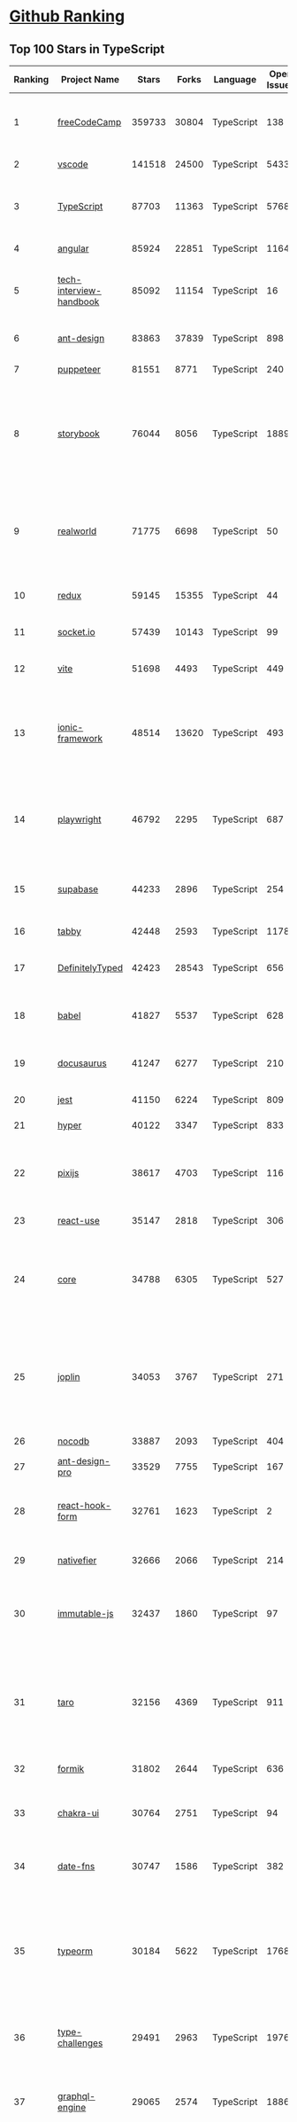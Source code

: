 [Github Ranking](../README.md)
==========

## Top 100 Stars in TypeScript

| Ranking | Project Name | Stars | Forks | Language | Open Issues | Description | Last Commit |
| ------- | ------------ | ----- | ----- | -------- | ----------- | ----------- | ----------- |
| 1 | [freeCodeCamp](https://github.com/freeCodeCamp/freeCodeCamp) | 359733 | 30804 | TypeScript | 138 | freeCodeCamp.org's open-source codebase and curriculum. Learn to code for free. | 2023-01-18T19:10:21Z |
| 2 | [vscode](https://github.com/microsoft/vscode) | 141518 | 24500 | TypeScript | 5433 | Visual Studio Code | 2023-01-19T02:08:04Z |
| 3 | [TypeScript](https://github.com/microsoft/TypeScript) | 87703 | 11363 | TypeScript | 5768 | TypeScript is a superset of JavaScript that compiles to clean JavaScript output. | 2023-01-19T01:34:01Z |
| 4 | [angular](https://github.com/angular/angular) | 85924 | 22851 | TypeScript | 1164 | The modern web developer’s platform | 2023-01-19T00:54:07Z |
| 5 | [tech-interview-handbook](https://github.com/yangshun/tech-interview-handbook) | 85092 | 11154 | TypeScript | 16 | 💯 Curated coding interview preparation materials for busy software engineers | 2022-12-28T00:55:56Z |
| 6 | [ant-design](https://github.com/ant-design/ant-design) | 83863 | 37839 | TypeScript | 898 | An enterprise-class UI design language and React UI library | 2023-01-19T02:59:42Z |
| 7 | [puppeteer](https://github.com/puppeteer/puppeteer) | 81551 | 8771 | TypeScript | 240 | Headless Chrome Node.js API | 2023-01-18T23:16:02Z |
| 8 | [storybook](https://github.com/storybookjs/storybook) | 76044 | 8056 | TypeScript | 1889 | Storybook is a frontend workshop for building UI components and pages in isolation. Made for UI development, testing, and documentation.  | 2023-01-19T02:21:08Z |
| 9 | [realworld](https://github.com/gothinkster/realworld) | 71775 | 6698 | TypeScript | 50 | "The mother of all demo apps" — Exemplary fullstack Medium.com clone powered by React, Angular, Node, Django, and many more 🏅 | 2023-01-16T16:44:57Z |
| 10 | [redux](https://github.com/reduxjs/redux) | 59145 | 15355 | TypeScript | 44 | Predictable state container for JavaScript apps | 2023-01-18T15:40:48Z |
| 11 | [socket.io](https://github.com/socketio/socket.io) | 57439 | 10143 | TypeScript | 99 | Realtime application framework (Node.JS server) | 2023-01-18T22:49:38Z |
| 12 | [vite](https://github.com/vitejs/vite) | 51698 | 4493 | TypeScript | 449 | Next generation frontend tooling. It's fast! | 2023-01-19T01:59:58Z |
| 13 | [ionic-framework](https://github.com/ionic-team/ionic-framework) | 48514 | 13620 | TypeScript | 493 | A powerful cross-platform UI toolkit for building native-quality iOS, Android, and Progressive Web Apps with HTML, CSS, and JavaScript. | 2023-01-18T23:29:38Z |
| 14 | [playwright](https://github.com/microsoft/playwright) | 46792 | 2295 | TypeScript | 687 | Playwright is a framework for Web Testing and Automation. It allows testing Chromium, Firefox and WebKit with a single API.  | 2023-01-19T01:02:37Z |
| 15 | [supabase](https://github.com/supabase/supabase) | 44233 | 2896 | TypeScript | 254 | The open source Firebase alternative. Follow to stay updated about our public Beta. | 2023-01-19T03:03:19Z |
| 16 | [tabby](https://github.com/Eugeny/tabby) | 42448 | 2593 | TypeScript | 1178 | A terminal for a more modern age | 2023-01-18T08:46:00Z |
| 17 | [DefinitelyTyped](https://github.com/DefinitelyTyped/DefinitelyTyped) | 42423 | 28543 | TypeScript | 656 | The repository for high quality TypeScript type definitions. | 2023-01-19T02:57:36Z |
| 18 | [babel](https://github.com/babel/babel) | 41827 | 5537 | TypeScript | 628 | 🐠 Babel is a compiler for writing next generation JavaScript. | 2023-01-18T02:28:00Z |
| 19 | [docusaurus](https://github.com/facebook/docusaurus) | 41247 | 6277 | TypeScript | 210 | Easy to maintain open source documentation websites. | 2023-01-18T18:19:09Z |
| 20 | [jest](https://github.com/facebook/jest) | 41150 | 6224 | TypeScript | 809 | Delightful JavaScript Testing. | 2023-01-19T01:05:09Z |
| 21 | [hyper](https://github.com/vercel/hyper) | 40122 | 3347 | TypeScript | 833 | A terminal built on web technologies | 2023-01-16T20:35:20Z |
| 22 | [pixijs](https://github.com/pixijs/pixijs) | 38617 | 4703 | TypeScript | 116 | The HTML5 Creation Engine: Create beautiful digital content with the fastest, most flexible 2D WebGL renderer. | 2023-01-18T21:54:44Z |
| 23 | [react-use](https://github.com/streamich/react-use) | 35147 | 2818 | TypeScript | 306 | React Hooks — 👍 | 2023-01-18T23:15:05Z |
| 24 | [core](https://github.com/vuejs/core) | 34788 | 6305 | TypeScript | 527 | 🖖 Vue.js is a progressive, incrementally-adoptable JavaScript framework for building UI on the web. | 2023-01-18T07:52:22Z |
| 25 | [joplin](https://github.com/laurent22/joplin) | 34053 | 3767 | TypeScript | 271 | Joplin - an open source note taking and to-do application with synchronisation capabilities for Windows, macOS, Linux, Android and iOS. | 2023-01-18T17:06:00Z |
| 26 | [nocodb](https://github.com/nocodb/nocodb) | 33887 | 2093 | TypeScript | 404 | 🔥 🔥 🔥 Open Source Airtable Alternative | 2023-01-18T19:08:15Z |
| 27 | [ant-design-pro](https://github.com/ant-design/ant-design-pro) | 33529 | 7755 | TypeScript | 167 | 👨🏻‍💻👩🏻‍💻 Use Ant Design like a Pro! | 2023-01-13T09:45:29Z |
| 28 | [react-hook-form](https://github.com/react-hook-form/react-hook-form) | 32761 | 1623 | TypeScript | 2 | 📋 React Hooks for form state management and validation (Web + React Native) | 2023-01-18T21:44:52Z |
| 29 | [nativefier](https://github.com/nativefier/nativefier) | 32666 | 2066 | TypeScript | 214 | Make any web page a desktop application | 2023-01-15T17:25:38Z |
| 30 | [immutable-js](https://github.com/immutable-js/immutable-js) | 32437 | 1860 | TypeScript | 97 | Immutable persistent data collections for Javascript which increase efficiency and simplicity. | 2023-01-09T14:52:31Z |
| 31 | [taro](https://github.com/NervJS/taro) | 32156 | 4369 | TypeScript | 911 | 开放式跨端跨框架解决方案，支持使用 React/Vue/Nerv 等框架来开发微信/京东/百度/支付宝/字节跳动/ QQ 小程序/H5/React Native 等应用。  https://taro.zone/ | 2023-01-18T12:00:32Z |
| 32 | [formik](https://github.com/jaredpalmer/formik) | 31802 | 2644 | TypeScript | 636 | Build forms in React, without the tears 😭  | 2023-01-08T02:23:05Z |
| 33 | [chakra-ui](https://github.com/chakra-ui/chakra-ui) | 30764 | 2751 | TypeScript | 94 | ⚡️ Simple, Modular & Accessible UI Components for your React Applications | 2023-01-17T16:46:15Z |
| 34 | [date-fns](https://github.com/date-fns/date-fns) | 30747 | 1586 | TypeScript | 382 | ⏳ Modern JavaScript date utility library ⌛️ | 2023-01-18T10:29:44Z |
| 35 | [typeorm](https://github.com/typeorm/typeorm) | 30184 | 5622 | TypeScript | 1768 | ORM for TypeScript and JavaScript (ES7, ES6, ES5). Supports MySQL, PostgreSQL, MariaDB, SQLite, MS SQL Server, Oracle, SAP Hana, WebSQL databases. Works in NodeJS, Browser, Ionic, Cordova and Electron platforms. | 2023-01-18T13:06:43Z |
| 36 | [type-challenges](https://github.com/type-challenges/type-challenges) | 29491 | 2963 | TypeScript | 19760 | Collection of TypeScript type challenges with online judge | 2023-01-17T13:13:14Z |
| 37 | [graphql-engine](https://github.com/hasura/graphql-engine) | 29065 | 2574 | TypeScript | 1886 | Blazing fast, instant realtime GraphQL APIs on your DB with fine grained access control, also trigger webhooks on database events. | 2023-01-18T22:23:40Z |
| 38 | [prisma](https://github.com/prisma/prisma) | 28428 | 1019 | TypeScript | 2453 | Next-generation ORM for Node.js & TypeScript \| PostgreSQL, MySQL, MariaDB, SQL Server, SQLite, MongoDB and CockroachDB | 2023-01-18T19:54:20Z |
| 39 | [rxjs](https://github.com/ReactiveX/rxjs) | 28289 | 2907 | TypeScript | 211 | A reactive programming library for JavaScript | 2023-01-19T00:25:25Z |
| 40 | [n8n](https://github.com/n8n-io/n8n) | 27700 | 3253 | TypeScript | 114 | Free and source-available fair-code licensed workflow automation tool. Easily automate tasks across different services. | 2023-01-18T21:21:39Z |
| 41 | [html2canvas](https://github.com/niklasvh/html2canvas) | 27425 | 4554 | TypeScript | 812 | Screenshots with JavaScript | 2023-01-15T19:49:33Z |
| 42 | [postcss](https://github.com/postcss/postcss) | 27120 | 1557 | TypeScript | 16 | Transforming styles with JS plugins | 2023-01-18T21:41:24Z |
| 43 | [zustand](https://github.com/pmndrs/zustand) | 26127 | 794 | TypeScript | 14 | 🐻 Bear necessities for state management in React | 2023-01-18T05:48:14Z |
| 44 | [mobx](https://github.com/mobxjs/mobx) | 26056 | 1728 | TypeScript | 19 | Simple, scalable state management. | 2023-01-14T18:59:15Z |
| 45 | [cheerio](https://github.com/cheeriojs/cheerio) | 25854 | 1576 | TypeScript | 11 | Fast, flexible, and lean implementation of core jQuery designed specifically for the server. | 2023-01-19T03:04:26Z |
| 46 | [react-select](https://github.com/JedWatson/react-select) | 25669 | 3990 | TypeScript | 209 | The Select Component for React.js | 2023-01-12T08:46:52Z |
| 47 | [react-spring](https://github.com/pmndrs/react-spring) | 24810 | 1082 | TypeScript | 71 | ✌️ A spring physics based React animation library | 2023-01-18T09:12:55Z |
| 48 | [etcher](https://github.com/balena-io/etcher) | 24723 | 1796 | TypeScript | 402 | Flash OS images to SD cards & USB drives, safely and easily. | 2023-01-17T14:37:47Z |
| 49 | [slidev](https://github.com/slidevjs/slidev) | 24424 | 942 | TypeScript | 50 | Presentation Slides for Developers | 2023-01-18T16:50:13Z |
| 50 | [appsmith](https://github.com/appsmithorg/appsmith) | 24284 | 2168 | TypeScript | 2861 | Low code project to build admin panels, internal tools, and dashboards. Integrates with 15+ databases and any API. | 2023-01-19T01:28:50Z |
| 51 | [lx-music-desktop](https://github.com/lyswhut/lx-music-desktop) | 23535 | 4029 | TypeScript | 159 | 一个基于 electron 的音乐软件 | 2023-01-18T14:36:26Z |
| 52 | [components](https://github.com/angular/components) | 23266 | 6377 | TypeScript | 1707 | Component infrastructure and Material Design components for Angular | 2023-01-19T01:06:25Z |
| 53 | [devtools](https://github.com/vuejs/devtools) | 23247 | 4030 | TypeScript | 420 | ⚙️ Browser devtools extension for debugging Vue.js applications. | 2023-01-09T14:36:52Z |
| 54 | [react-native-elements](https://github.com/react-native-elements/react-native-elements) | 23226 | 4497 | TypeScript | 43 | Cross-Platform React Native UI Toolkit | 2023-01-12T18:10:25Z |
| 55 | [docz](https://github.com/doczjs/docz) | 23082 | 1492 | TypeScript | 104 | ✍ It has never been so easy to document your things! | 2022-09-23T22:42:47Z |
| 56 | [react-redux](https://github.com/reduxjs/react-redux) | 22574 | 3315 | TypeScript | 14 | Official React bindings for Redux | 2023-01-01T09:12:58Z |
| 57 | [xstate](https://github.com/statelyai/xstate) | 22463 | 1056 | TypeScript | 170 | State machines and statecharts for the modern web. | 2023-01-18T16:11:26Z |
| 58 | [coc.nvim](https://github.com/neoclide/coc.nvim) | 22098 | 903 | TypeScript | 18 | Nodejs extension host for vim & neovim, load extensions like VSCode and host language servers. | 2023-01-09T17:36:31Z |
| 59 | [NativeScript](https://github.com/NativeScript/NativeScript) | 22084 | 1600 | TypeScript | 909 | ⚡ Empowering JavaScript with native platform APIs. ✨ Best of all worlds (TypeScript, Swift, Objective C, Kotlin, Java). Use what you love ❤️ Angular, Capacitor, Ionic, React, Svelte, Vue and you name it compatible. | 2023-01-18T01:52:25Z |
| 60 | [remix](https://github.com/remix-run/remix) | 21718 | 1717 | TypeScript | 248 | Build Better Websites. Create modern, resilient user experiences with web fundamentals. | 2023-01-19T02:49:06Z |

